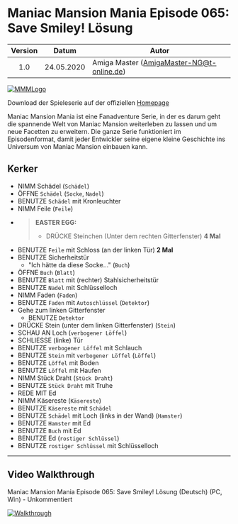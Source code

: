 # Maniac Mansion Mania Episode 065: Save Smiley! Lösung

| Version | Datum      | Autor                                     |
|:-------:|------------|-------------------------------------------|
|   1.0   | 24.05.2020 | Amiga Master (AmigaMaster-NG@t-online.de) |

[![MMMLogo](https://www.maniac-mansion-mania.com/banner/banner.png)](https://www.maniac-mansion-mania.com)

Download der Spieleserie auf der offiziellen [Homepage](https://www.maniac-mansion-mania.com)

Maniac Mansion Mania ist eine Fanadventure Serie, in der es darum geht die spannende Welt von Maniac Mansion weiterleben zu lassen und um neue Facetten zu erweitern. Die ganze Serie funktioniert im Episodenformat, damit jeder Entwickler seine eigene kleine Geschichte ins Universum von Maniac Mansion einbauen kann.

## Kerker

- NIMM Schädel (`Schädel`)
- ÖFFNE `Schädel` (`Socke`, `Nadel`)
- BENUTZE `Schädel` mit Kronleuchter
- NIMM Feile (`Feile`)
- >**EASTER EGG:**
  >- DRÜCKE Steinchen (Unter dem rechten Gitterfenster) **4 Mal**
- BENUTZE `Feile` mit Schloss (an der linken Tür) **2 Mal**
- BENUTZE Sicherheitstür
  - "Ich hätte da diese Socke..." (`Buch`)
- ÖFFNE `Buch` (`Blatt`)
- BENUTZE `Blatt` mit (rechter) Stahlsicherheitstür
- BENUTZE `Nadel` mit Schlüsselloch
- NIMM Faden (`Faden`)
- BENUTZE `Faden` mit `Autoschlüssel` (`Detektor`)
- Gehe zum linken Gitterfenster
  - BENUTZE `Detektor`
- DRÜCKE Stein (unter dem linken Gitterfenster) (`Stein`)
- SCHAU AN Loch (`verbogener Löffel`)
- SCHLIESSE (linke) Tür
- BENUTZE `verbogener Löffel` mit Schlauch
- BENUTZE `Stein` mit `verbogener Löffel` (`Löffel`)
- BENUTZE `Löffel` mit Boden
- BENUTZE `Löffel` mit Haufen
- NIMM Stück Draht (`Stück Draht`)
- BENUTZE `Stück Draht` mit Truhe
- REDE MIT Ed
- NIMM Käsereste (`Käsereste`)
- BENUTZE `Käsereste` mit `Schädel`
- BENUTZE `Schädel` mit Loch (links in der Wand) (`Hamster`)
- BENUTZE `Hamster` mit Ed
- BENUTZE `Buch` mit Ed
- BENUTZE Ed (`rostiger Schlüssel`)
- BENUTZE `rostiger Schlüssel` mit Schlüsselloch

--------------------------------------------------------------------------------

## Video Walkthrough

Maniac Mansion Mania Episode 065: Save Smiley! Lösung (Deutsch) (PC, Win) - Unkommentiert

[![Walkthrough](https://img.youtube.com/vi/snesip3zroU/0.jpg)](https://www.youtube.com/watch?v=snesip3zroU)

